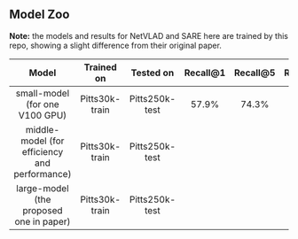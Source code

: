 ## Model Zoo

**Note:** the models and results for NetVLAD and SARE here are trained by this repo, showing a slight difference from their original paper.

|   Model   |  Trained on  |   Tested on    |  Recall@1    |  Recall@5    |  Recall@10   | Download Link |
| :--------: | :---------: | :-----------: | :----------: | :----------: | :----------: | :----------: |
| small-model (for one V100 GPU) | Pitts30k-train | Pitts250k-test | 57.9% | 74.3% | 80.6% | [Google Drive](https://drive.google.com/file/d/1dsJ8G_svdhp86zqMe0-1ofXxERhKhZ6h/view?usp=sharing) |
| middle-model (for efficiency and performance) | Pitts30k-train | Pitts250k-test |       |       |       |       |
| large-model (the proposed one in paper) | Pitts30k-train | Pitts250k-test |       |       |       |       |
